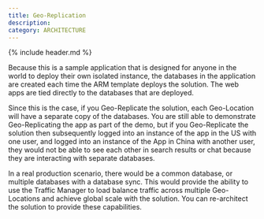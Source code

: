 ```yaml
---
title: Geo-Replication
description:
category: ARCHITECTURE
---
```


{% include header.md %}

Because this is a sample application that is designed for anyone in the world to deploy their own isolated instance, the databases in the application are created each time the ARM template deploys the solution.  The web apps are tied directly to the databases that are deployed.

Since this is the case, if you Geo-Replicate the solution, each Geo-Location will have a separate copy of the databases.  You are still able to demonstrate Geo-Replicating the app as part of the demo, but if you Geo-Replicate the solution then subsequently logged into an instance of the app in the US with one user, and logged into an instance of the App in China with another user, they would not be able to see each other in search results or chat because they are interacting with separate databases.

In a real production scenario, there would be a common database, or multiple databases with a database sync.  This would provide the ability to use the Traffic Manager to load balance traffic across multiple Geo-Locations and achieve global scale with the solution.  You can re-architect the solution to provide these capabilities.